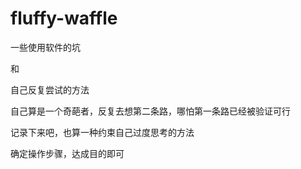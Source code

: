 # fluffy-waffle

一些使用软件的坑

和

自己反复尝试的方法

自己算是一个奇葩者，反复去想第二条路，哪怕第一条路已经被验证可行

记录下来吧，也算一种约束自己过度思考的方法

确定操作步骤，达成目的即可
